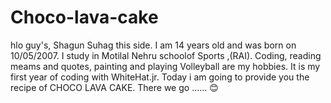 # Choco-lava-cake

hlo guy's, Shagun Suhag this side. I am 14 years old and was born on 10/05/2007.
I study in Motilal Nehru schoolof Sports ,(RAI).
Coding, reading meams and quotes, painting and playing Volleyball are my hobbies.
It is my first year of coding with WhiteHat.jr. 
Today i am going to provide you the recipe of CHOCO LAVA CAKE.
There we go ...... 😊







